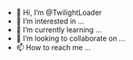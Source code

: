 - 👋 Hi, I’m @TwilightLoader
- 👀 I’m interested in ...
- 🌱 I’m currently learning ...
- 💞️ I’m looking to collaborate on ...
- 📫 How to reach me ...

<!---
TwilightLoader/TwilightLoader is a ✨ special ✨ repository because its `README.md` (this file) appears on your GitHub profile.
You can click the Preview link to take a look at your changes.
--->
